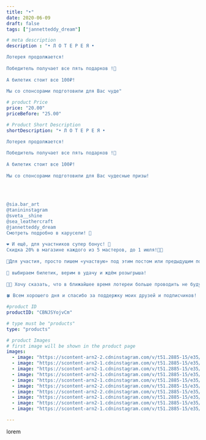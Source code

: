 ```yaml
---
title: "•"
date: 2020-06-09
draft: false
tags: ["jannetteddy_dream"]

# meta description
description : "• Л О Т Е Р Е Я •

Лотерея продолжается! ⠀
⠀
Победитель получает все пять подарков !🎁⠀
⠀
А билетик стоит все 100₽! ⠀
⠀
Мы со спонсорами подготовили для Вас чуде"

# product Price
price: "20.00"
priceBefore: "25.00"

# Product Short Description
shortDescription: "• Л О Т Е Р Е Я •

Лотерея продолжается! ⠀
⠀
Победитель получает все пять подарков !🎁⠀
⠀
А билетик стоит все 100₽! ⠀
⠀
Мы со спонсорами подготовили для Вас чудесные призы! ⠀
⠀
⠀
⠀
⠀
@sia.bar_art 
@tanininstagram 
@sveta__shine 
@sea_leathercraft 
@jannetteddy_dream ⠀
Смотреть подробно в карусели! 🤗⠀
⠀
❤️ И ещё, для участников супер бонус! 💫⠀
Скидка 20% в магазине каждого из 5 мастеров, до 1 июля!👏🏻⠀
⠀
💞Для участия, просто пишем «участвую» под этим постом или предыдущим постом Лотереи! ⠀
⠀
💞 выбираем билетик, верим в удачу и ждём розыгрыша!⠀
⠀
👌🏻 Хочу сказать, что в ближайшее время лотереи больше проводить не буду, так что есть замечательная возможность поучаствовать Сейчас, и попытаться выиграть кучу крутых призов! 🤗🥰⠀
⠀
🍀 Всем хорошего дня и спасибо за поддержку моих друзей и подписчиков! Вы лучшие! 💞🙏"

#product ID
productID: "CBNJSYojvCm"

# type must be "products"
type: "products"

# product Images
# first image will be shown in the product page
images:
  - image: "https://scontent-arn2-2.cdninstagram.com/v/t51.2885-15/e35/s1080x1080/102979428_2291376161157168_3830182943991039774_n.jpg?_nc_ht=scontent-arn2-2.cdninstagram.com&_nc_cat=100&_nc_ohc=EYv0zol-1_MAX8gODIt&tp=1&oh=17a9378fcc8d608cd0e44c4542fc8b2f&oe=6059ED49&ig_cache_key=MjMyNzU1NzQyNDA3MDc4NTQ3Mw%3D%3D.2"
  - image: "https://scontent-arn2-1.cdninstagram.com/v/t51.2885-15/e35/s1080x1080/103074566_296703174694626_1938684193503100961_n.jpg?_nc_ht=scontent-arn2-1.cdninstagram.com&_nc_cat=106&_nc_ohc=BQAMWRmWU94AX-pkaSu&tp=1&oh=dc3ffb073dd9162cc0eca48c1fb37511&oe=605A7B97&ig_cache_key=MjMyNzU1NzQyNDA0NTU1NjI2NQ%3D%3D.2"
  - image: "https://scontent-arn2-1.cdninstagram.com/v/t51.2885-15/e35/103877491_3123477594386722_9094022671754092205_n.jpg?_nc_ht=scontent-arn2-1.cdninstagram.com&_nc_cat=110&_nc_ohc=EvSmoNTZUjEAX9Yb-pK&tp=1&oh=e7cebfb53dcd377c733259dc225630bf&oe=605A2A5C&ig_cache_key=MjMyNzU1NzQyNDA2MjE4MTc0NQ%3D%3D.2"
  - image: "https://scontent-arn2-1.cdninstagram.com/v/t51.2885-15/e35/103383561_180185456832825_1767823414521737673_n.jpg?_nc_ht=scontent-arn2-1.cdninstagram.com&_nc_cat=109&_nc_ohc=byuoWwjHJRAAX_jPZlf&se=8&tp=1&oh=1508a7e142ccb93091ff083be06ff48f&oe=605AB38C&ig_cache_key=MjMyNzU1NzQyNDA3MDY3MDkxMw%3D%3D.2"
  - image: "https://scontent-arn2-1.cdninstagram.com/v/t51.2885-15/e35/103944433_159204328985627_4524400093762870199_n.jpg?_nc_ht=scontent-arn2-1.cdninstagram.com&_nc_cat=111&_nc_ohc=JmPXI_kgSVkAX8VpF5u&se=8&tp=1&oh=f27d128f7a24042196217ea9c813c719&oe=605C3402&ig_cache_key=MjMyNzU1NzQyNDA4NzUxNjY1MQ%3D%3D.2"
  - image: "https://scontent-arn2-2.cdninstagram.com/v/t51.2885-15/e35/s1080x1080/103099104_2700261780296084_637208439580001652_n.jpg?_nc_ht=scontent-arn2-2.cdninstagram.com&_nc_cat=108&_nc_ohc=GsAG435SlqoAX_UGZh8&tp=1&oh=e9d912e2c5b03e9eb0addb9b4010003f&oe=605BACFA&ig_cache_key=MjMyNzU1NzQyNDEwNDE1NzM1Nw%3D%3D.2"
  - image: "https://scontent-arn2-2.cdninstagram.com/v/t51.2885-15/e35/s1080x1080/102677306_193486025232864_7701826785708727035_n.jpg?_nc_ht=scontent-arn2-2.cdninstagram.com&_nc_cat=100&_nc_ohc=Hqu1x-pxMZkAX_9xZAq&tp=1&oh=5065b5a07b3c20abd03922e748b06286&oe=605B4B6E&ig_cache_key=MjMyNzU1NzQyNDA3OTEwNzgzOQ%3D%3D.2"
  - image: "https://scontent-arn2-1.cdninstagram.com/v/t51.2885-15/e35/s1080x1080/102679847_153271982926189_3371900059788153321_n.jpg?_nc_ht=scontent-arn2-1.cdninstagram.com&_nc_cat=101&_nc_ohc=iPddIEDG6QsAX_VDqso&tp=1&oh=c0a39109d5325bf5275f5223c372d7a5&oe=605AA9D5&ig_cache_key=MjMyNzU1NzQyNDAyODgyMDIzNw%3D%3D.2"
  - image: "https://scontent-arn2-1.cdninstagram.com/v/t51.2885-15/e35/s1080x1080/102703517_254506722644027_7769006727523591933_n.jpg?_nc_ht=scontent-arn2-1.cdninstagram.com&_nc_cat=111&_nc_ohc=GTpYadTm_oUAX8DGu1A&tp=1&oh=28760bf10fdcfea6a8fa892281fd1d4f&oe=605B3CF8&ig_cache_key=MjMyNzU1NzQyNDA1MzgwMjU3NA%3D%3D.2"
  - image: "https://scontent-arn2-1.cdninstagram.com/v/t51.2885-15/e35/s1080x1080/103349340_3072192266206526_1885387742062521255_n.jpg?_nc_ht=scontent-arn2-1.cdninstagram.com&_nc_cat=102&_nc_ohc=So-Gp6Ex_ZQAX-ifP9S&tp=1&oh=27f229a0ecd42527a312fd3654501ae7&oe=605B0F15&ig_cache_key=MjMyNzU1NzQyNDA5NTg0ODEzMA%3D%3D.2"

---
```

lorem
